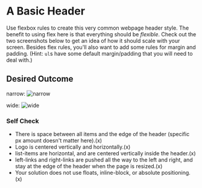 # A Basic Header

Use flexbox rules to create this very common webpage header style. The benefit to using flex here is that everything should be _flexible_. Check out the two screenshots below to get an idea of how it should scale with your screen. Besides flex rules, you'll also want to add some rules for margin and padding. (Hint: `ul`s have some default margin/padding that you will need to deal with.)

## Desired Outcome

narrow:
![narrow](./desired-outcome-narrow.png)

wide: 
![wide](./desired-outcome-wide.png)

### Self Check
- There is space between all items and the edge of the header (specific px amount doesn't matter here).(x)
- Logo is centered vertically and horizontally.(x)
- list-items are horizontal, and are centered vertically inside the header.(x)
- left-links and right-links are pushed all the way to the left and right, and stay at the edge of the header when the page is resized.(x)
- Your solution does not use floats, inline-block, or absolute positioning.(x)